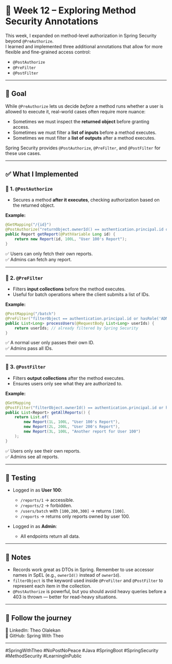 # 🔄 Week 12 – Exploring Method Security Annotations

This week, I expanded on method-level authorization in Spring Security beyond `@PreAuthorize`.  
I learned and implemented three additional annotations that allow for more flexible and fine-grained access control:
- `@PostAuthorize`
- `@PreFilter`
- `@PostFilter`

---

## 🎯 Goal
While `@PreAuthorize` lets us decide *before* a method runs whether a user is allowed to execute it, real-world cases often require more nuance:
- Sometimes we must inspect the **returned object** before granting access.
- Sometimes we must filter a **list of inputs** before a method executes.
- Sometimes we must filter a **list of outputs** after a method executes.

Spring Security provides `@PostAuthorize`, `@PreFilter`, and `@PostFilter` for these use cases.

---

## ✅ What I Implemented

### 🔐 1. `@PostAuthorize`
- Secures a method **after it executes**, checking authorization based on the returned object.

**Example:**

```java
@GetMapping("/{id}")
@PostAuthorize("returnObject.ownerId() == authentication.principal.id or hasRole('ADMIN')")
public Report getReport(@PathVariable Long id) {
    return new Report(id, 100L, "User 100's Report");
}
```

✅ Users can only fetch their own reports.  
✅ Admins can fetch any report.

---

### 👥 2. `@PreFilter`
- Filters **input collections** before the method executes.
- Useful for batch operations where the client submits a list of IDs.

**Example:**

```java
@PostMapping("/batch")
@PreFilter("filterObject == authentication.principal.id or hasRole('ADMIN')")
public List<Long> processUsers(@RequestBody List<Long> userIds) {
    return userIds; // already filtered by Spring Security
}
```

✅ A normal user only passes their own ID.  
✅ Admins pass all IDs.

---

### 📜 3. `@PostFilter`
- Filters **output collections** after the method executes.
- Ensures users only see what they are authorized to.

**Example:**

```java
@GetMapping
@PostFilter("filterObject.ownerId() == authentication.principal.id or hasRole('ADMIN')")
public List<Report> getAllReports() {
    return List.of(
        new Report(1L, 100L, "User 100's Report"),
        new Report(2L, 200L, "User 200's Report"),
        new Report(3L, 100L, "Another report for User 100")
    );
}
```

✅ Users only see their own reports.  
✅ Admins see all reports.

---

## 🧪 Testing
- Logged in as **User 100**:
    - `/reports/1` → accessible.
    - `/reports/2` → forbidden.
    - `/users/batch` with `[100,200,300]` → returns `[100]`.
    - `/reports` → returns only reports owned by user 100.

- Logged in as **Admin**:
    - All endpoints return all data.

---

## 📝 Notes
- Records work great as DTOs in Spring. Remember to use accessor names in SpEL (e.g., `ownerId()` instead of `ownerId`).
- `filterObject` is the keyword used inside `@PreFilter` and `@PostFilter` to represent each item in the collection.
- `@PostAuthorize` is powerful, but you should avoid heavy queries before a 403 is thrown — better for read-heavy situations.

---

## 🔗 Follow the journey
📍 LinkedIn: Theo Olalekan  
📍 GitHub: Spring With Theo

---

#SpringWithTheo #NoPostNoPeace #Java #SpringBoot #SpringSecurity #MethodSecurity #LearningInPublic  